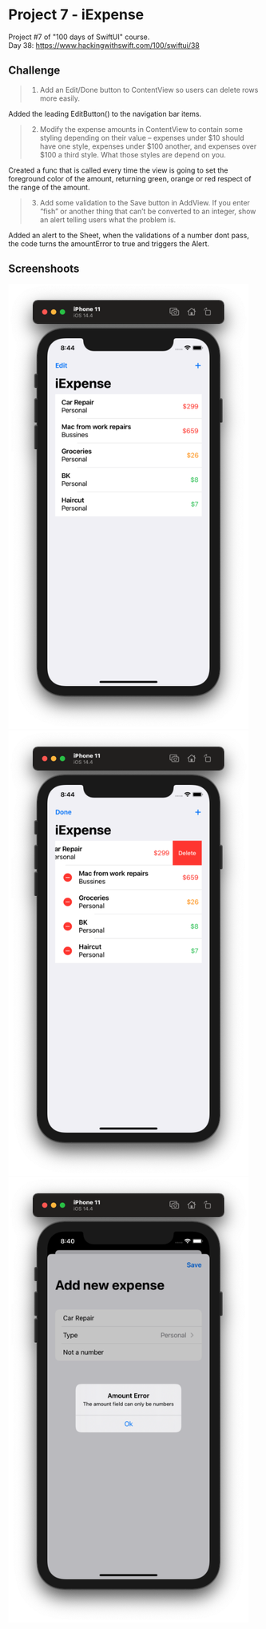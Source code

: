 # Project 7 - iExpense

Project #7 of "100 days of SwiftUI" course.</br>
Day 38: https://www.hackingwithswift.com/100/swiftui/38

## Challenge

>1. Add an Edit/Done button to ContentView so users can delete rows more easily.

Added the leading EditButton() to the navigation bar items.

>2. Modify the expense amounts in ContentView to contain some styling depending on their value – expenses under $10 should have one style, expenses under $100 another, and expenses over $100 a third style. What those styles are depend on you.

Created a func that is called every time the view is going to set the foreground color of the amount, returning green, orange or red respect of the range of the amount.

>3.  Add some validation to the Save button in AddView. If you enter “fish” or another thing that can’t be converted to an integer, show an alert telling users what the problem is.

Added an alert to the Sheet, when the validations of a number dont pass, the code turns the amountError to true and triggers the Alert.

## Screenshoots

<img src="screenshots/homeScreen.png" width="481" height="891"/><img src="screenshots/editMode.png" width="481" height="891"/><img src="screenshots/amountError.png" width="481" height="891"/>
